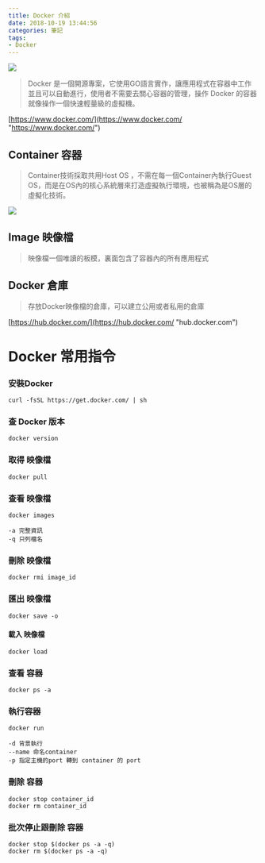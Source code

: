 ```yaml
---
title: Docker 介紹
date: 2018-10-19 13:44:56
categories: 筆記
tags:
- Docker
---
```


![](https://i.imgur.com/XFB46do.png)


> Docker 是一個開源專案，它使用GO語言實作，讓應用程式在容器中工作並且可以自動進行，使用者不需要去關心容器的管理，操作 Docker 的容器就像操作一個快速輕量級的虛擬機。

[https://www.docker.com/](https://www.docker.com/ "https://www.docker.com/")


## Container 容器

> Container技術採取共用Host OS ，不需在每一個Container內執行Guest OS，而是在OS內的核心系統層來打造虛擬執行環境，也被稱為是OS層的虛擬化技術。

![](https://i.imgur.com/XF9AmNd.png)

<!--more-->

## Image 映像檔

> 映像檔一個唯讀的板模，裏面包含了容器內的所有應用程式


## Docker 倉庫

> 存放Docker映像檔的倉庫，可以建立公用或者私用的倉庫


[https://hub.docker.com/](https://hub.docker.com/ "hub.docker.com")


# Docker 常用指令

### 安裝Docker
```
curl -fsSL https://get.docker.com/ | sh
```

### 查 Docker 版本
    docker version
    
### 取得 映像檔
    docker pull

### 查看 映像檔
    docker images

    -a 完整資訊
    -q 只列檔名

### 刪除 映像檔
    docker rmi image_id 

### 匯出 映像檔
    docker save -o

#### 載入 映像檔
    docker load 


### 查看 容器
    docker ps -a

### 執行容器
    docker run

    -d 背景執行
    --name 命名container
    -p 指定主機的port 轉到 container 的 port

### 刪除 容器 
    docker stop container_id
    docker rm container_id

### 批次停止跟刪除 容器
    docker stop $(docker ps -a -q)
    docker rm $(docker ps -a -q)


